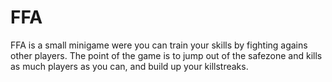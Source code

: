 # FFA
FFA is a small minigame were you can train your skills by fighting agains other players. The point of the game is to jump out of the safezone and kills as much players as you can, and build up your killstreaks. 
